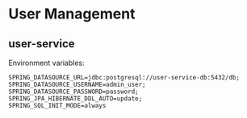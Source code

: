 # User Management

## user-service

Environment variables:
```
SPRING_DATASOURCE_URL=jdbc:postgresql://user-service-db:5432/db;
SPRING_DATASOURCE_USERNAME=admin_user;
SPRING_DATASOURCE_PASSWORD=password;
SPRING_JPA_HIBERNATE_DDL_AUTO=update;
SPRING_SQL_INIT_MODE=always
```